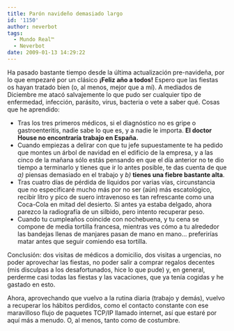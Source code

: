 ```yaml
---
title: Parón navideño demasiado largo
id: '1150'
author: neverbot
tags:
  - Mundo Real™
  - Neverbot
date: 2009-01-13 14:29:22
---
```


Ha pasado bastante tiempo desde la última actualización pre-navideña, por lo que empezaré por un clásico **¡Feliz año a todos!** Espero que las fiestas os hayan tratado bien (o, al menos, mejor que a mí). A mediados de Diciembre me atacó salvajemente lo que pudo ser cualquier tipo de enfermedad, infección, parásito, virus, bacteria o vete a saber qué. Cosas que he aprendido:

*   Tras los tres primeros médicos, si el diagnóstico no es gripe o gastroenteritis, nadie sabe lo que es, y a nadie le importa. **El doctor House no encontraría trabajo en España.**
*   Cuando empiezas a delirar con que tu jefe supuestamente te ha pedido que montes un árbol de navidad en el edificio de la empresa, y a las cinco de la mañana sólo estás pensando en que el día anterior no te dio tiempo a terminarlo y tienes que ir lo antes posible, te das cuenta de que _a)_ piensas demasiado en el trabajo y _b)_ **tienes una fiebre bastante alta**.
*   Tras cuatro días de pérdida de líquidos por varias vías, circunstancia que no especificaré mucho más por no ser (aún) más escatológico, recibir litro y pico de suero intravenoso es tan refrescante como una Coca-Cola en mitad del desierto. Si antes ya estaba delgado, ahora parezco la radiografía de un silbido, pero intento recuperar peso.
*   Cuando tu cumpleaños coincide con nochebuena, y tu cena se compone de media tortilla francesa, mientras ves cómo a tu alrededor las bandejas llenas de manjares pasan de mano en mano... preferirías matar antes que seguir comiendo esa tortilla.

Conclusión: dos visitas de médicos a domicilio, dos visitas a urgencias, no poder aprovechar las fiestas, no poder salir a comprar regalos decentes (mis disculpas a los desafortunados, hice lo que pude) y, en general, perderme casi todas las fiestas y las vacaciones, que ya tenía cogidas y he gastado en esto.

Ahora, aprovechando que vuelvo a la rutina diaria (trabajo y demás), vuelvo a recuperar los hábitos perdidos, como el contacto constante con ese maravilloso flujo de paquetes TCP/IP llamado internet, así que estaré por aquí más a menudo. O, al menos, tanto como de costumbre.